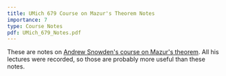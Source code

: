 ```yaml
---
title: UMich 679 Course on Mazur's Theorem Notes
importance: 7
type: Course Notes
pdf: UMich_679_Notes.pdf
---
```


These are notes on [Andrew Snowden's course on Mazur's theorem](http://www-personal.umich.edu/~asnowden/teaching/2013/679/index.html). All his lectures were recorded, so those are probably more useful than these notes.
